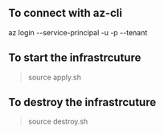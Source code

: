 ## To connect with az-cli
az login --service-principal -u <cliendt-id> -p <client-secret> --tenant <tenant-id>

## To start the infrastrcuture
> source apply.sh

## To destroy the infrastrcuture
> source destroy.sh
